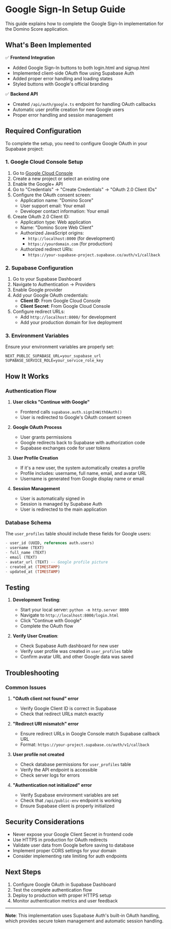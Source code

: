 # Google Sign-In Setup Guide

This guide explains how to complete the Google Sign-In implementation for the Domino Score application.

## What's Been Implemented

✅ **Frontend Integration**
- Added Google Sign-In buttons to both login.html and signup.html
- Implemented client-side OAuth flow using Supabase Auth
- Added proper error handling and loading states
- Styled buttons with Google's official branding

✅ **Backend API**
- Created `/api/auth/google.ts` endpoint for handling OAuth callbacks
- Automatic user profile creation for new Google users
- Proper error handling and session management

## Required Configuration

To complete the setup, you need to configure Google OAuth in your Supabase project:

### 1. Google Cloud Console Setup

1. Go to [Google Cloud Console](https://console.cloud.google.com/)
2. Create a new project or select an existing one
3. Enable the Google+ API
4. Go to "Credentials" → "Create Credentials" → "OAuth 2.0 Client IDs"
5. Configure the OAuth consent screen:
   - Application name: "Domino Score"
   - User support email: Your email
   - Developer contact information: Your email
6. Create OAuth 2.0 Client ID:
   - Application type: Web application
   - Name: "Domino Score Web Client"
   - Authorized JavaScript origins:
     - `http://localhost:8000` (for development)
     - `https://yourdomain.com` (for production)
   - Authorized redirect URIs:
     - `https://your-supabase-project.supabase.co/auth/v1/callback`

### 2. Supabase Configuration

1. Go to your Supabase Dashboard
2. Navigate to Authentication → Providers
3. Enable Google provider
4. Add your Google OAuth credentials:
   - **Client ID**: From Google Cloud Console
   - **Client Secret**: From Google Cloud Console
5. Configure redirect URLs:
   - Add `http://localhost:8000/` for development
   - Add your production domain for live deployment

### 3. Environment Variables

Ensure your environment variables are properly set:

```env
NEXT_PUBLIC_SUPABASE_URL=your_supabase_url
SUPABASE_SERVICE_ROLE=your_service_role_key
```

## How It Works

### Authentication Flow

1. **User clicks "Continue with Google"**
   - Frontend calls `supabase.auth.signInWithOAuth()`
   - User is redirected to Google's OAuth consent screen

2. **Google OAuth Process**
   - User grants permissions
   - Google redirects back to Supabase with authorization code
   - Supabase exchanges code for user tokens

3. **User Profile Creation**
   - If it's a new user, the system automatically creates a profile
   - Profile includes: username, full name, email, and avatar URL
   - Username is generated from Google display name or email

4. **Session Management**
   - User is automatically signed in
   - Session is managed by Supabase Auth
   - User is redirected to the main application

### Database Schema

The `user_profiles` table should include these fields for Google users:

```sql
- user_id (UUID, references auth.users)
- username (TEXT)
- full_name (TEXT)
- email (TEXT)
- avatar_url (TEXT) -- Google profile picture
- created_at (TIMESTAMP)
- updated_at (TIMESTAMP)
```

## Testing

1. **Development Testing**:
   - Start your local server: `python -m http.server 8000`
   - Navigate to `http://localhost:8000/login.html`
   - Click "Continue with Google"
   - Complete the OAuth flow

2. **Verify User Creation**:
   - Check Supabase Auth dashboard for new user
   - Verify user profile was created in `user_profiles` table
   - Confirm avatar URL and other Google data was saved

## Troubleshooting

### Common Issues

1. **"OAuth client not found" error**
   - Verify Google Client ID is correct in Supabase
   - Check that redirect URLs match exactly

2. **"Redirect URI mismatch" error**
   - Ensure redirect URLs in Google Console match Supabase callback URL
   - Format: `https://your-project.supabase.co/auth/v1/callback`

3. **User profile not created**
   - Check database permissions for `user_profiles` table
   - Verify the API endpoint is accessible
   - Check server logs for errors

4. **"Authentication not initialized" error**
   - Verify Supabase environment variables are set
   - Check that `/api/public-env` endpoint is working
   - Ensure Supabase client is properly initialized

## Security Considerations

- Never expose your Google Client Secret in frontend code
- Use HTTPS in production for OAuth redirects
- Validate user data from Google before saving to database
- Implement proper CORS settings for your domain
- Consider implementing rate limiting for auth endpoints

## Next Steps

1. Configure Google OAuth in Supabase Dashboard
2. Test the complete authentication flow
3. Deploy to production with proper HTTPS setup
4. Monitor authentication metrics and user feedback

---

**Note**: This implementation uses Supabase Auth's built-in OAuth handling, which provides secure token management and automatic session handling.